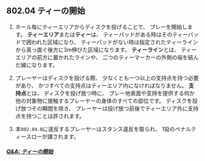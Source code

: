 ## 802.04 ティーの開始

1. ホール毎にティーエリアからディスクを投げることで、
プレーを開始します。
**ティーエリア**または**ティー**は、
ティーパッドがある時はそのティーバッドで囲われた区域になり、
ティーパッドがない時は指定されたティーラインから真っ直ぐ後方に3m伸びた区域になります。
**ティーライン**とは、
ティーエリアの前方に置かれたラインや、
二つのティーマーカーの外側の端を結んだ線になります。

1. プレーヤーはディスクを投げる際、
少なくとも一つ以上の支持点を持つ必要があり、
かつすべての支持点はティーエリア内になければなりません。
**支持点**とは、
ディスクを投げ放つ時に、
プレー地表面や支持を提供する何か他の対象物に接触するプレーヤーの身体のすべての部位です。
ディスクを投げ放つその瞬間を除き、
プレーヤーは投げ放つ前後でティーエリア外に支持点を持つことは許されます。

1. 本`802.04.B`に違反するプレーヤーはスタンス違反を取られ、
1投のペナルティースローが課されます。

##### [Q&A: ティーの開始](qa-tee)
